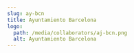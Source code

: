```yaml
---
slug: ay-bcn
title: Ayuntamiento Barcelona
logo:
  path: /media/collaborators/aj-bcn.png
  alt: Ayuntamiento Barcelona
---
```

